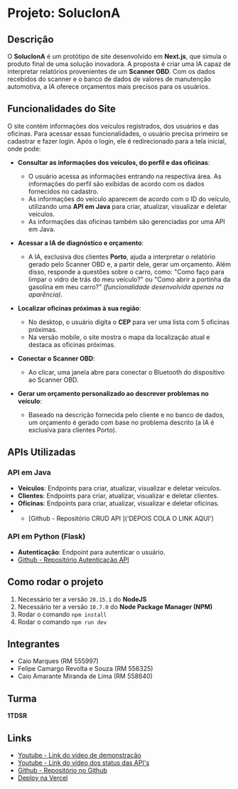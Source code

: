 # Projeto: SolucIonA
## Descrição
O **SolucIonA** é um protótipo de site desenvolvido em **Next.js**, que simula o produto final de uma solução inovadora. A proposta é criar uma IA capaz de interpretar relatórios provenientes de um **Scanner OBD**. Com os dados recebidos do scanner e o banco de dados de valores de manutenção automotiva, a IA oferece orçamentos mais precisos para os usuários.
## Funcionalidades do Site
O site contém informações dos veículos registrados, dos usuários e das oficinas. Para acessar essas funcionalidades, o usuário precisa primeiro se cadastrar e fazer login. Após o login, ele é redirecionado para a tela inicial, onde pode:

- **Consultar as informações dos veículos, do perfil e das oficinas**: 
  - O usuário acessa as informações entrando na respectiva área. As informações do perfil são exibidas de acordo com os dados fornecidos no cadastro. 
  - As informações do veículo aparecem de acordo com o ID do veículo, utilizando uma **API em Java** para criar, atualizar, visualizar e deletar veículos.
  - As informações das oficinas também são gerenciadas por uma API em Java.
- **Acessar a IA de diagnóstico e orçamento**:
  - A IA, exclusiva dos clientes **Porto**, ajuda a interpretar o relatório gerado pelo Scanner OBD e, a partir dele, gerar um orçamento. Além disso, responde a questões sobre o carro, como: "Como faço para limpar o vidro de trás do meu veículo?" ou "Como abrir a portinha da gasolina em meu carro?" *(funcionalidade desenvolvida apenas na aparência)*.
- **Localizar oficinas próximas à sua região**:
  - No desktop, o usuário digita o **CEP** para ver uma lista com 5 oficinas próximas.
  - Na versão mobile, o site mostra o mapa da localização atual e destaca as oficinas próximas.
- **Conectar o Scanner OBD**: 
  - Ao clicar, uma janela abre para conectar o Bluetooth do dispositivo ao Scanner OBD.

- **Gerar um orçamento personalizado ao descrever problemas no veículo**: 
  - Baseado na descrição fornecida pelo cliente e no banco de dados, um orçamento é gerado com base no problema descrito (a IA é exclusiva para clientes Porto).
## APIs Utilizadas

### API em Java
- **Veículos**: Endpoints para criar, atualizar, visualizar e deletar veículos.
- **Clientes**: Endpoints para criar, atualizar, visualizar e deletar clientes.
- **Oficinas**: Endpoints para criar, atualizar, visualizar e deletar oficinas.
- - [Github - Repositório CRUD API ]('DEPOIS COLA O LINK AQUI')
### API em Python (Flask)
- **Autenticação**: Endpoint para autenticar o usuário.
- [Github - Repositório Autenticação API ](https://github.com/CmarxS/Python-Challenge)

## Como rodar o projeto
1. Necessário ter a versão `20.15.1` do **NodeJS**
2. Necessário ter a versão `10.7.0` do **Node Package Manager (NPM)**
3. Rodar o comando `npm install`
4. Rodar o comando `npm run dev`
## Integrantes
- Caio Marques (RM 555997)
- Felipe Camargo Revolta e Souza (RM 556325)
- Caio Amarante Miranda de Lima (RM 558640)

## Turma
**1TDSR**
## Links
- [Youtube - Link do vídeo de demonstração](https://youtu.be/NwFnjNWM6ik)
- [Youtube - Link do vídeo dos status das API's](https://youtu.be/K23WL8my0IE)
- [Github - Repositório no Github](https://github.com/CmarxS/Challenge-Front4)
- [Deploy na Vercel](https://challenge-front-4.vercel.app/)
